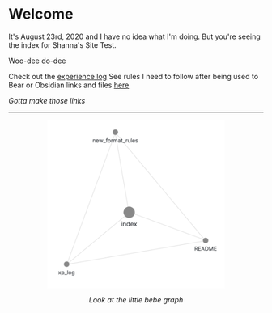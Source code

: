 # Welcome

It's August 23rd, 2020 and I have no idea what I'm doing. But you're seeing the index for Shanna's Site Test.

Woo-dee do-dee

Check out the [experience log](site_notes/xp_log.md)
See rules I need to follow after being used to Bear or Obsidian links and files [here](site_notes/new_format_rules.md)

*Gotta make those links*


---

<p align="center">
  <img align="center" width="350" src="attachments/20200823170128_graph.png">
</p>

<p align="center">
  <i>Look at the little bebe graph</i>
</p>
